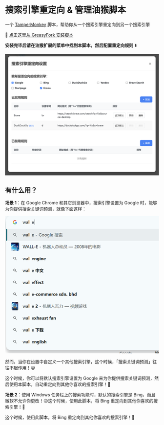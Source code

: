 # 搜索引擎重定向 & 管理油猴脚本

一个 [TamperMonkey](https://www.tampermonkey.net/) 脚本，帮助你从一个搜索引擎重定向到另一个搜索引擎

🌟 [点击这里从 GreasyFork 安装脚本](https://greasyfork.org/zh-CN/scripts/537732-search-engine-redirector-search-engine-manager)

**安装完毕后请在油猴扩展的菜单中找到本脚本，然后配置重定向规则** ⬇️

![image-20250530165249338](assets/image-20250530165249338.png)

## 有什么用？

**场景 1**：在 Google Chrome 和其它浏览器中，搜索引擎设置为 Google 时，能够为你提供搜索关键词预测，就像下面这样：

![image-20250530165428394](assets/image-20250530165428394.png)

然而，当你在设置中自定义一个其他搜索引擎，这个时候，「搜索关键词预测」往往不起作用！😥

这个时候，你可以将默认搜索引擎设置为 Google 来为你提供搜索关键词预测，然后使用本脚本，自动重定向到其他你喜欢的搜索引擎！🥰

**场景 2**：使用 Windows 任务栏上的搜索功能时，默认的搜索引擎是 Bing，而且微软不允许你更改！😥这个时候，使用此脚本，将 Bing 重定向到其他你喜欢的搜索引擎！🥰

这个时候，使用此脚本，将 Bing 重定向到其他你喜欢的搜索引擎！🥰